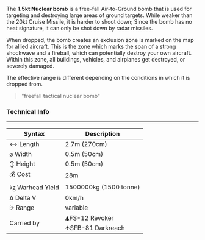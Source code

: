 The **1.5kt Nuclear bomb** is a free-fall Air-to-Ground bomb that is used for targeting and destroying large areas of ground targets. While weaker than the 20kt Cruise Missile, it is harder to shoot down; Since the bomb has no heat signature, it can only be shot down by radar missiles.

When dropped, the bomb creates an exclusion zone is marked on the map for allied aircraft. This is the zone which marks the span of a strong shockwave and a fireball, which can potentially destroy your own aircraft. Within this zone, all buildings, vehicles, and airplanes get destroyed, or severely damaged. 

The effective range is different depending on the conditions in which it is dropped from.



> "freefall tactical nuclear bomb"


<span class="inlineChildren">

### Technical Info
---

| Syntax       | Description |
| -----------  | ----------- |
| ↔ Length       | 2.7m (270cm)       |
| ⌀ Width        | 0.5m (50cm)       |
| ↕ Height       | 0.5m (50cm)       |
| 💰 Cost         | 28m        |
| ㎏ Warhead Yield| 1500000kg (1500 tonne)        |
| Δ Delta V      | 0km/h       |
| ⩥ Range        | variable       |
| Carried by        | 🛦FS-12 Revoker<br>🛧SFB-81 Darkreach       |

</span>